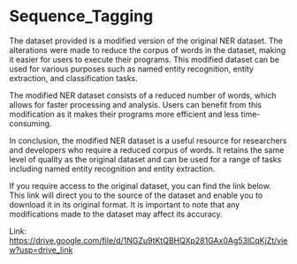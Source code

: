 # Sequence_Tagging

The dataset provided is a modified version of the original NER dataset. The alterations were made to reduce the corpus of words in the dataset, making it easier for users to execute their programs. This modified dataset can be used for various purposes such as named entity recognition, entity extraction, and classification tasks.

The modified NER dataset consists of a reduced number of words, which allows for faster processing and analysis. Users can benefit from this modification as it makes their programs more efficient and less time-consuming. 

In conclusion, the modified NER dataset is a useful resource for researchers and developers who require a reduced corpus of words. It retains the same level of quality as the original dataset and can be used for a range of tasks including named entity recognition and entity extraction.

If you require access to the original dataset, you can find the link below. This link will direct you to the source of the dataset and enable you to download it in its original format. It is important to note that any modifications made to the dataset may affect its accuracy.

Link: https://drive.google.com/file/d/1NGZu9tKtQBHQXp281GAx0Ag53lCqKjZt/view?usp=drive_link

